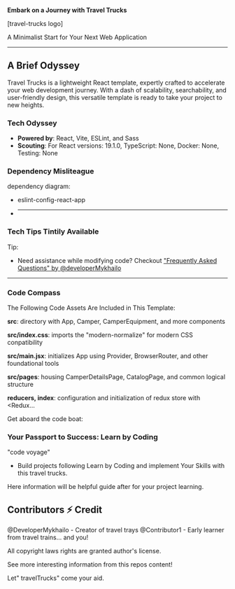 **Embark on a Journey with Travel Trucks**

[travel-trucks logo]

A Minimalist Start for Your Next Web Application

---

## A Brief Odyssey

Travel Trucks is a lightweight React template, expertly crafted to accelerate your web development journey. With a dash of scalability, searchability, and user-friendly design, this versatile template is ready to take your project to new heights.

### Tech Odyssey

- **Powered by**: React, Vite, ESLint, and Sass
- **Scouting**: For React versions: 19.1.0, TypeScript: None, Docker: None, Testing: None

### Dependency Misliteague

dependency diagram:

- eslint-config-react-app

- ***

### Tech Tips Tintily Available

Tip:

- Need assistance while modifying code? Checkout ["Frequently Asked Questions" by @developerMykhailo](faq.md "FAQ")

---

### Code Compass

The Following Code Assets Are Included in This Template:

**src**: directory with App, Camper, CamperEquipment, and more components

**src/index.css**: imports the "modern-normalize" for modern CSS conpatibility

**src/main.jsx**: initializes App using Provider, BrowserRouter, and other foundational tools

**src/pages**: housing CamperDetailsPage, CatalogPage, and common logical structure

**reducers, index**: configuration and initialization of redux store with <Redux...

Get aboard the code boat:

### Your Passport to Success: Learn by Coding

"code voyage"

- Build projects following Learn by Coding and implement Your Skills with this travel trucks.

Here information will be helpful guide after for your project learning.

## Contributors ⚡️ Credit

@DeveloperMykhailo - Creator of travel trays
@Contributor1 - Early learner from travel trains...
and you!

All copyright laws rights are granted author's license.

See more interesting information from this repos content!

Let" travelTrucks" come your aid.
